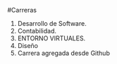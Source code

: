 #Carreras
1. Desarrollo de Software.
2. Contabilidad.
3. ENTORNO VIRTUALES.
4. Diseño
5. Carrera agregada desde Github
